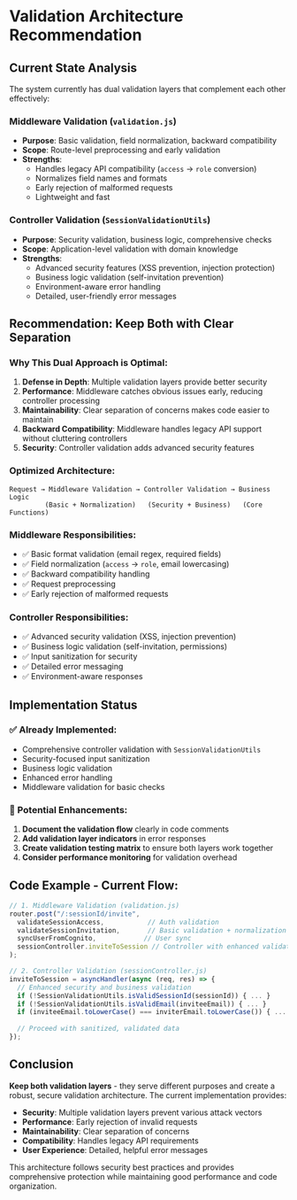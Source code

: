 # Validation Architecture Recommendation

## Current State Analysis
The system currently has dual validation layers that complement each other effectively:

### Middleware Validation (`validation.js`)
- **Purpose**: Basic validation, field normalization, backward compatibility
- **Scope**: Route-level preprocessing and early validation
- **Strengths**: 
  - Handles legacy API compatibility (`access` → `role` conversion)
  - Normalizes field names and formats
  - Early rejection of malformed requests
  - Lightweight and fast

### Controller Validation (`SessionValidationUtils`)
- **Purpose**: Security validation, business logic, comprehensive checks
- **Scope**: Application-level validation with domain knowledge
- **Strengths**:
  - Advanced security features (XSS prevention, injection protection)
  - Business logic validation (self-invitation prevention)
  - Environment-aware error handling
  - Detailed, user-friendly error messages

## Recommendation: Keep Both with Clear Separation

### Why This Dual Approach is Optimal:

1. **Defense in Depth**: Multiple validation layers provide better security
2. **Performance**: Middleware catches obvious issues early, reducing controller processing
3. **Maintainability**: Clear separation of concerns makes code easier to maintain
4. **Backward Compatibility**: Middleware handles legacy API support without cluttering controllers
5. **Security**: Controller validation adds advanced security features

### Optimized Architecture:

```
Request → Middleware Validation → Controller Validation → Business Logic
         (Basic + Normalization)   (Security + Business)   (Core Functions)
```

### Middleware Responsibilities:
- ✅ Basic format validation (email regex, required fields)
- ✅ Field normalization (`access` → `role`, email lowercasing)
- ✅ Backward compatibility handling
- ✅ Request preprocessing
- ✅ Early rejection of malformed requests

### Controller Responsibilities:
- ✅ Advanced security validation (XSS, injection prevention)
- ✅ Business logic validation (self-invitation, permissions)
- ✅ Input sanitization for security
- ✅ Detailed error messaging
- ✅ Environment-aware responses

## Implementation Status

### ✅ Already Implemented:
- Comprehensive controller validation with `SessionValidationUtils`
- Security-focused input sanitization
- Business logic validation
- Enhanced error handling
- Middleware validation for basic checks

### 🔄 Potential Enhancements:
1. **Document the validation flow** clearly in code comments
2. **Add validation layer indicators** in error responses
3. **Create validation testing matrix** to ensure both layers work together
4. **Consider performance monitoring** for validation overhead

## Code Example - Current Flow:

```javascript
// 1. Middleware Validation (validation.js)
router.post("/:sessionId/invite", 
  validateSessionAccess,           // Auth validation
  validateSessionInvitation,       // Basic validation + normalization
  syncUserFromCognito,            // User sync
  sessionController.inviteToSession // Controller with enhanced validation
);

// 2. Controller Validation (sessionController.js)
inviteToSession = asyncHandler(async (req, res) => {
  // Enhanced security and business validation
  if (!SessionValidationUtils.isValidSessionId(sessionId)) { ... }
  if (!SessionValidationUtils.isValidEmail(inviteeEmail)) { ... }
  if (inviteeEmail.toLowerCase() === inviterEmail.toLowerCase()) { ... } // Business logic
  
  // Proceed with sanitized, validated data
});
```

## Conclusion

**Keep both validation layers** - they serve different purposes and create a robust, secure validation architecture. The current implementation provides:

- **Security**: Multiple validation layers prevent various attack vectors
- **Performance**: Early rejection of invalid requests
- **Maintainability**: Clear separation of concerns
- **Compatibility**: Handles legacy API requirements
- **User Experience**: Detailed, helpful error messages

This architecture follows security best practices and provides comprehensive protection while maintaining good performance and code organization.
